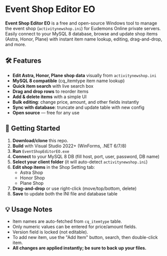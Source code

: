 # Event Shop Editor EO

**Event Shop Editor EO** is a free and open-source Windows tool to manage the event shop (`activitynewshop.ini`) for Eudemons Online private servers.  
Easily connect to your MySQL 8 database, browse and update shop items (Astra, Honor, Plane) with instant item name lookup, editing, drag-and-drop, and more.

## 🛠 Features

- **Edit Astra, Honor, Plane shop data** visually from `activitynewshop.ini`
- **MySQL 8 compatible** (cq_itemtype item name lookup)
- **Quick item search** with live search box
- **Drag and drop rows** to reorder items
- **Add & delete items** with a simple UI
- **Bulk editing**: change price, amount, and other fields instantly
- **Sync with database**: truncate and update table with new config
- **Open source** — free for any use

## 🚀 Getting Started

1. **Download/clone** this repo.
2. **Build** with Visual Studio 2022+ (WinForms, .NET 6/7/8)
3. **Run** `EventShopEditorEO.exe`
4. **Connect** to your MySQL 8 DB (fill host, port, user, password, DB name)
5. **Select your client folder** (it will auto-detect `activitynewshop.ini`)
6. **Edit shop items** in the Shop Setting tab:
   - Astra Shop
   - Honor Shop
   - Plane Shop
7. **Drag-and-drop** or use right-click (move/top/bottom, delete)
8. **Save** to update both the INI file and database table

## 💡 Usage Notes

- Item names are auto-fetched from `cq_itemtype` table.
- Only numeric values can be entered for price/amount fields.
- Version field is locked (not editable).
- To add new item, use the "Add Item" button, search, then double-click item.
- **All changes are applied instantly; be sure to back up your files.**
